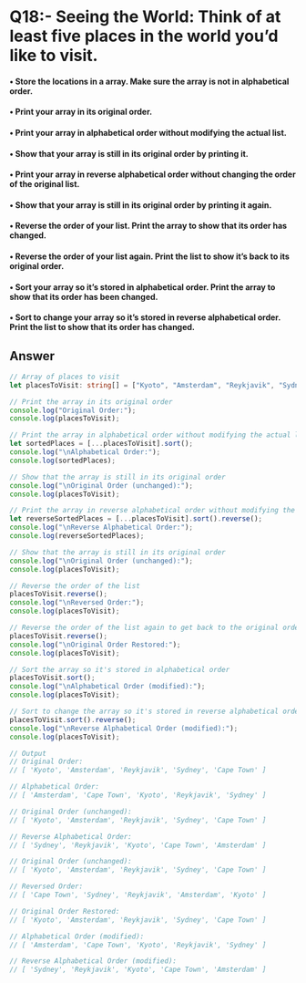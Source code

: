 # Q18:- Seeing the World: Think of at least five places in the world you’d like to visit.

#### • Store the locations in a array. Make sure the array is not in alphabetical order.

#### • Print your array in its original order.

#### • Print your array in alphabetical order without modifying the actual list.

#### • Show that your array is still in its original order by printing it.

#### • Print your array in reverse alphabetical order without changing the order of the original list.

#### • Show that your array is still in its original order by printing it again.

#### • Reverse the order of your list. Print the array to show that its order has changed.

#### • Reverse the order of your list again. Print the list to show it’s back to its original order.

#### • Sort your array so it’s stored in alphabetical order. Print the array to show that its order has been changed.

#### • Sort to change your array so it’s stored in reverse alphabetical order. Print the list to show that its order has changed.


## Answer
```typescript
// Array of places to visit
let placesToVisit: string[] = ["Kyoto", "Amsterdam", "Reykjavik", "Sydney", "Cape Town"];

// Print the array in its original order
console.log("Original Order:");
console.log(placesToVisit);

// Print the array in alphabetical order without modifying the actual list
let sortedPlaces = [...placesToVisit].sort();
console.log("\nAlphabetical Order:");
console.log(sortedPlaces);

// Show that the array is still in its original order
console.log("\nOriginal Order (unchanged):");
console.log(placesToVisit);

// Print the array in reverse alphabetical order without modifying the actual list
let reverseSortedPlaces = [...placesToVisit].sort().reverse();
console.log("\nReverse Alphabetical Order:");
console.log(reverseSortedPlaces);

// Show that the array is still in its original order
console.log("\nOriginal Order (unchanged):");
console.log(placesToVisit);

// Reverse the order of the list
placesToVisit.reverse();
console.log("\nReversed Order:");
console.log(placesToVisit);

// Reverse the order of the list again to get back to the original order
placesToVisit.reverse();
console.log("\nOriginal Order Restored:");
console.log(placesToVisit);

// Sort the array so it's stored in alphabetical order
placesToVisit.sort();
console.log("\nAlphabetical Order (modified):");
console.log(placesToVisit);

// Sort to change the array so it's stored in reverse alphabetical order
placesToVisit.sort().reverse();
console.log("\nReverse Alphabetical Order (modified):");
console.log(placesToVisit);

// Output
// Original Order:
// [ 'Kyoto', 'Amsterdam', 'Reykjavik', 'Sydney', 'Cape Town' ]

// Alphabetical Order:
// [ 'Amsterdam', 'Cape Town', 'Kyoto', 'Reykjavik', 'Sydney' ]

// Original Order (unchanged):
// [ 'Kyoto', 'Amsterdam', 'Reykjavik', 'Sydney', 'Cape Town' ]

// Reverse Alphabetical Order:
// [ 'Sydney', 'Reykjavik', 'Kyoto', 'Cape Town', 'Amsterdam' ]

// Original Order (unchanged):
// [ 'Kyoto', 'Amsterdam', 'Reykjavik', 'Sydney', 'Cape Town' ]

// Reversed Order:
// [ 'Cape Town', 'Sydney', 'Reykjavik', 'Amsterdam', 'Kyoto' ]

// Original Order Restored:
// [ 'Kyoto', 'Amsterdam', 'Reykjavik', 'Sydney', 'Cape Town' ]

// Alphabetical Order (modified):
// [ 'Amsterdam', 'Cape Town', 'Kyoto', 'Reykjavik', 'Sydney' ]

// Reverse Alphabetical Order (modified):
// [ 'Sydney', 'Reykjavik', 'Kyoto', 'Cape Town', 'Amsterdam' ]

```